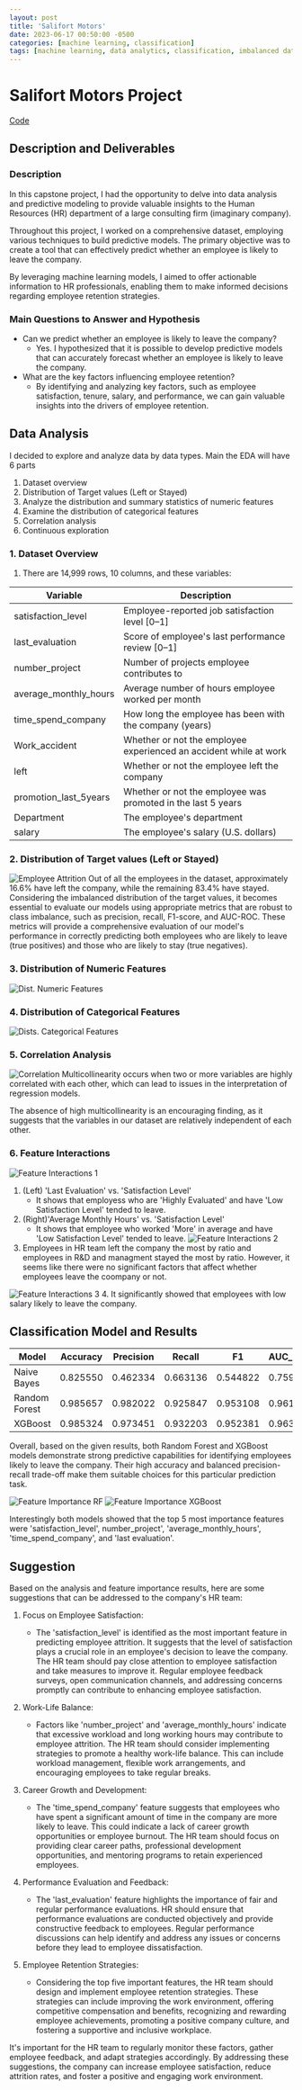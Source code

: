 ```yaml
---
layout: post
title: 'Salifort Motors'
date: 2023-06-17 00:50:00 -0500
categories: [machine learning, classification]
tags: [machine learning, data analytics, classification, imbalanced dataset, exploratory data analysis, random forest, xgboost, naive bayes]
---
```


# Salifort Motors Project 
[Code](https://github.com/jeonghojo00/GoogleAdvancedDataAnalytics/blob/ce49c14c94dd97840ddb0c1b8c6441adf355a6b5/Capstone%20Project/Salifort%20Motors%20project%20lab.ipynb)

## Description and Deliverables
### Description
In this capstone project, I had the opportunity to delve into data analysis and predictive modeling to provide valuable insights to the Human Resources (HR) department of a large consulting firm (imaginary company). 

Throughout this project, I worked on a comprehensive dataset, employing various techniques to build predictive models. The primary objective was to create a tool that can effectively predict whether an employee is likely to leave the company. 

By leveraging machine learning models, I aimed to offer actionable information to HR professionals, enabling them to make informed decisions regarding employee retention strategies.

### Main Questions to Answer and Hypothesis
- Can we predict whether an employee is likely to leave the company?
    - Yes. I hypothesized that it is possible to develop predictive models that can accurately forecast whether an employee is likely to leave the company.
- What are the key factors influencing employee retention?
    - By identifying and analyzing key factors, such as employee satisfaction, tenure, salary, and performance, we can gain valuable insights into the drivers of employee retention.


## Data Analysis
I decided to explore and analyze data by data types. Main the EDA will have 6 parts
1. Dataset overview
2. Distribution of Target values (Left or Stayed)
3. Analyze the distribution and summary statistics of numeric features
4. Examine the distribution of categorical features
5. Correlation analysis
6. Continuous exploration

### 1. Dataset Overview
1. There are 14,999 rows, 10 columns, and these variables:

Variable  |Description |
-----|-----| 
satisfaction_level|Employee-reported job satisfaction level [0&ndash;1]|
last_evaluation|Score of employee's last performance review [0&ndash;1]|
number_project|Number of projects employee contributes to|
average_monthly_hours|Average number of hours employee worked per month|
time_spend_company|How long the employee has been with the company (years)
Work_accident|Whether or not the employee experienced an accident while at work
left|Whether or not the employee left the company
promotion_last_5years|Whether or not the employee was promoted in the last 5 years
Department|The employee's department
salary|The employee's salary (U.S. dollars)

### 2. Distribution of Target values (Left or Stayed)
![Employee Attrition](/assets/images/salimotors/salimotors_eda_2_distribution_left.jpg)
Out of all the employees in the dataset, approximately 16.6% have left the company, while the remaining 83.4% have stayed. Considering the imbalanced distribution of the target values, it becomes essential to evaluate our models using appropriate metrics that are robust to class imbalance, such as precision, recall, F1-score, and AUC-ROC. These metrics will provide a comprehensive evaluation of our model's performance in correctly predicting both employees who are likely to leave (true positives) and those who are likely to stay (true negatives).

### 3. Distribution of Numeric Features
![Dist. Numeric Features](/assets/images/salimotors/salimotors_eda_3_distribution_numeric.jpg)

### 4. Distribution of Categorical Features
![Dists. Categorical Features](/assets/images/salimotors/salimotors_eda_4_distribution_categorical.jpg)

### 5. Correlation Analysis
![Correlation](/assets/images/salimotors/salimotors_eda_5_correlation.jpg)
Multicollinearity occurs when two or more variables are highly correlated with each other, which can lead to issues in the interpretation of regression models.

The absence of high multicollinearity is an encouraging finding, as it suggests that the variables in our dataset are relatively independent of each other.

### 6. Feature Interactions
![Feature Interactions 1](/assets/images/salimotors/salimotors_eda_6_features_1.jpg)
1. (Left) 'Last Evaluation' vs. 'Satisfaction Level'
    - It shows that employess who are 'Highly Evaluated' and have 'Low Satisfaction Level' tended to leave.
2. (Right)'Average Monthly Hours' vs. 'Satisfaction Level'
    - It shows that employee who worked 'More' in average and have 'Low Satisfaction Level' tended to leave.
![Feature Interactions 2](/assets/images/salimotors/salimotors_eda_6_features_2.jpg)
3. Employees in HR team left the company the most by ratio and employees in R&D and managment stayed the most by ratio. However, it seems like there were no significant factors that affect whether employees leave the coompany or not.

![Feature Interactions 3](/assets/images/salimotors/salimotors_eda_6_features_3.jpg)
4. It significantly showed that employees with low salary likely to leave the company.


## Classification Model and Results
Model  |Accuracy |Precision |Recall |F1 |AUC_ROC |
-----|-----|-----|-----| -----|-----| 
Naive Bayes |0.825550 |0.462334 |0.663136 |0.544822 |0.759517|
Random Forest |0.985657 |0.982022 |0.925847 |0.953108 |0.961340|
XGBoost |0.985324 |0.973451 |0.932203 |0.952381 |0.963726|

Overall, based on the given results, both Random Forest and XGBoost models demonstrate strong predictive capabilities for identifying employees likely to leave the company. Their high accuracy and balanced precision-recall trade-off make them suitable choices for this particular prediction task.

![Feature Importance RF](/assets/images/salimotors/salimotors_feature_importance_rf.jpg)
![Feature Importance XGBoost](/assets/images/salimotors/salimotors_feature_importance_xgb.jpg)

Interestingly both models showed that the top 5 most importance features were 'satisfaction_level', number_project', 'average_monthly_hours', 'time_spend_company', and 'last evaluation'. 

## Suggestion
Based on the analysis and feature importance results, here are some suggestions that can be addressed to the company's HR team:

1. Focus on Employee Satisfaction: 
    - The 'satisfaction_level' is identified as the most important feature in predicting employee attrition. It suggests that the level of satisfaction plays a crucial role in an employee's decision to leave the company. The HR team should pay close attention to employee satisfaction and take measures to improve it. Regular employee feedback surveys, open communication channels, and addressing concerns promptly can contribute to enhancing employee satisfaction.

2. Work-Life Balance: 
    - Factors like 'number_project' and 'average_monthly_hours' indicate that excessive workload and long working hours may contribute to employee attrition. The HR team should consider implementing strategies to promote a healthy work-life balance. This can include workload management, flexible work arrangements, and encouraging employees to take regular breaks.

3. Career Growth and Development:
    - The 'time_spend_company' feature suggests that employees who have spent a significant amount of time in the company are more likely to leave. This could indicate a lack of career growth opportunities or employee burnout. The HR team should focus on providing clear career paths, professional development opportunities, and mentoring programs to retain experienced employees.

4. Performance Evaluation and Feedback: 
    - The 'last_evaluation' feature highlights the importance of fair and regular performance evaluations. HR should ensure that performance evaluations are conducted objectively and provide constructive feedback to employees. Regular performance discussions can help identify and address any issues or concerns before they lead to employee dissatisfaction.

5. Employee Retention Strategies:
    - Considering the top five important features, the HR team should design and implement employee retention strategies. These strategies can include improving the work environment, offering competitive compensation and benefits, recognizing and rewarding employee achievements, promoting a positive company culture, and fostering a supportive and inclusive workplace.

It's important for the HR team to regularly monitor these factors, gather employee feedback, and adapt strategies accordingly. By addressing these suggestions, the company can increase employee satisfaction, reduce attrition rates, and foster a positive and engaging work environment.








